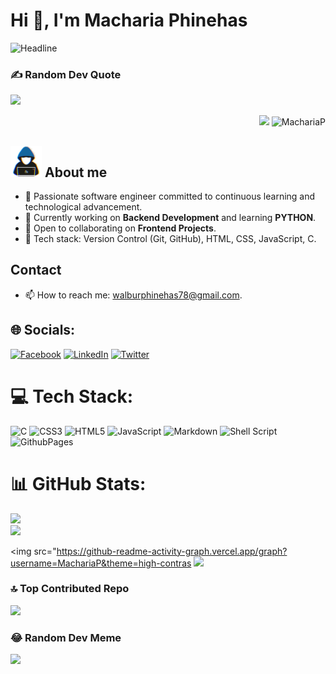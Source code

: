 # Hi 👋, I'm Macharia Phinehas
<img src="https://readme-typing-svg.herokuapp.com?color=0000FF&size=32&center=true&vCenter=true&width=600&height=50&lines=Hi+there+I'm+Macharia+Phinehas+%F0%9F%91%8B;👨‍💻+++Full-Stack+Developer;Software+Engineer;Student+@+ALX+Africa;Problem+Solver;Codebase:+Stable+" alt="Headline" /> </div>
### ✍️ Random Dev Quote
![](https://quotes-github-readme.vercel.app/api?type=horizontal&theme=tokyonight)


<!-- ![GitHub Activity Graph](https://activity-graph.herokuapp.com/graph?username=MachariaP&bg_color=1d2a3a&color=5BCDEC&line=5BCDEC&point=FFFFFF&hide_border=true) -->

<p align="right">
  <img src="https://media.giphy.com/media/WUlplcMpOCEmTGBtBW/giphy.gif" width="30">
  <img src="https://komarev.com/ghpvc/?username=MachariaP&label=Profile%20views&color=0e75b6&style=flat" alt="MachariaP" />
</p>

## <picture><img src = "https://github.com/0xAbdulKhalid/0xAbdulKhalid/raw/main/assets/mdImages/about_me.gif" width = 50px></picture> **About me**

- 🌱 Passionate software engineer committed to continuous learning and technological advancement.
- 🔭 Currently working on **Backend Development** and learning **PYTHON**.
- 👯 Open to collaborating on **Frontend Projects**.
- 💬 Tech stack: Version Control (Git, GitHub), HTML, CSS, JavaScript, C.

## Contact

- 📫 How to reach me: [walburphinehas78@gmail.com](mailto:walburphinehas78@gmail.com).


## 🌐 Socials:
[![Facebook](https://img.shields.io/badge/Facebook-%231877F2.svg?logo=Facebook&logoColor=white)](https://facebook.com/https://www.facebook.com/Phinehas78/) [![LinkedIn](https://img.shields.io/badge/LinkedIn-%230077B5.svg?logo=linkedin&logoColor=white)](https://linkedin.com/in/https://www.linkedin.com/in/macharia-phinehas-5a11ba154/) [![Twitter](https://img.shields.io/badge/Twitter-%231DA1F2.svg?logo=Twitter&logoColor=white)](https://twitter.com/@_M_Phinehas) 

# 💻 Tech Stack:
![C](https://img.shields.io/badge/c-%2300599C.svg?style=for-the-badge&logo=c&logoColor=white) ![CSS3](https://img.shields.io/badge/css3-%231572B6.svg?style=for-the-badge&logo=css3&logoColor=white) ![HTML5](https://img.shields.io/badge/html5-%23E34F26.svg?style=for-the-badge&logo=html5&logoColor=white) ![JavaScript](https://img.shields.io/badge/javascript-%23323330.svg?style=for-the-badge&logo=javascript&logoColor=%23F7DF1E) ![Markdown](https://img.shields.io/badge/markdown-%23000000.svg?style=for-the-badge&logo=markdown&logoColor=white) ![Shell Script](https://img.shields.io/badge/shell_script-%23121011.svg?style=for-the-badge&logo=gnu-bash&logoColor=white) ![GithubPages](https://img.shields.io/badge/github%20pages-121013?style=for-the-badge&logo=github&logoColor=white)
# 📊 GitHub Stats:
![](https://github-readme-stats.vercel.app/api?username=MachariaP&theme=dark&hide_border=false&include_all_commits=true&count_private=true)<br/>
![](https://github-readme-streak-stats.herokuapp.com/?user=MachariaP&theme=dark&hide_border=false)<br/>
  
<img src="https://github-readme-activity-graph.vercel.app/graph?username=MachariaP&theme=high-contras
![](https://github-readme-stats.vercel.app/api/top-langs/?username=MachariaP&theme=dark&hide_border=false&include_all_commits=true&count_private=true&layout=compact)
<!-- ![GitHub Activity Graph](https://activity-graph.herokuapp.com/graph?username=MachariaP&bg_color=1d2a3a&color=5BCDEC&line=5BCDEC&point=FFFFFF&hide_border=true) -->





### 🔝 Top Contributed Repo
![](https://github-contributor-stats.vercel.app/api?username=MachariaP&limit=5&theme=chalk&combine_all_yearly_contributions=true)

### 😂 Random Dev Meme
<img src='https://randommeme-five.vercel.app/' style="height: 400px;"/>



